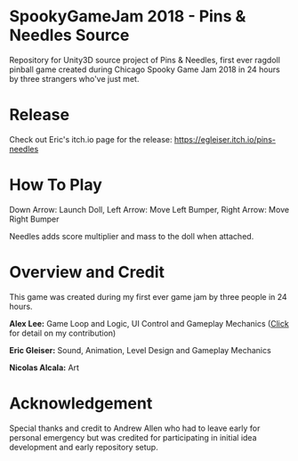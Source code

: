 # SpookyGameJam 2018 - Pins & Needles Source
Repository for Unity3D source project of Pins & Needles, first ever ragdoll pinball game created during Chicago Spooky Game Jam 2018 in 24 hours by three strangers who've just met.

# Release
Check out Eric's itch.io page for the release: https://egleiser.itch.io/pins-needles

# How To Play
  Down Arrow: Launch Doll,
  Left Arrow: Move Left Bumper,
  Right Arrow: Move Right Bumper

Needles adds score multiplier and mass to the doll when attached.

# Overview and Credit
This game was created during my first ever game jam by three people in 24 hours.

**Alex Lee:** Game Loop and Logic, UI Control and Gameplay Mechanics ([Click](MyContribution.md) for detail on my contribution)

**Eric Gleiser:** Sound, Animation, Level Design and Gameplay Mechanics

**Nicolas Alcala:** Art

# Acknowledgement
Special thanks and credit to Andrew Allen who had to leave early for personal emergency but was credited for participating in initial idea development and early repository setup.
